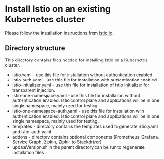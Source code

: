 # Install Istio on an existing Kubernetes cluster

Please follow the installation instructions from [istio.io](https://istio.io/docs/setup/kubernetes/quick-start.html).

## Directory structure
This directory contains files needed for installing Istio on a Kubernetes cluster.

* istio.yaml - use this file for installation without authentication enabled
* istio-auth.yaml - use this file for installation with authentication enabled
* istio-initializer.yaml - use this file for installation of istio initializer for transparent injection.
* istio-one-namespace.yaml - use this file for installation without authentication enabled. Istio control plane and applications will be in one single namespace, mainly used for testing.
* istio-one-namespace-auth.yaml - use this file for installation with authentication enabled. Istio control plane and applications will be in one single namespace, mainly used for testing.
* templates - directory contains the templates used to generate istio.yaml and istio-auth.yaml
* addons - directory contains optional components (Prometheus, Grafana, Service Graph, Zipkin, Zipkin to Stackdriver)
* updateVersion.sh in the parent directory can be run to regenerate installation files
